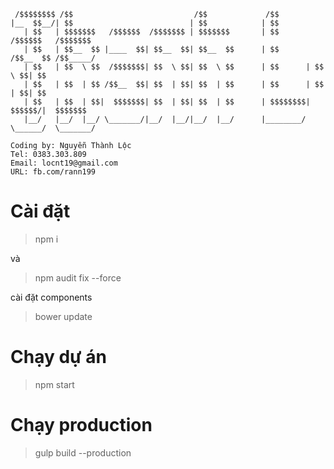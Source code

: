 ```
 /$$$$$$$$ /$$                           /$$             /$$                          
|__  $$__/| $$                          | $$            | $$                          
   | $$   | $$$$$$$   /$$$$$$  /$$$$$$$ | $$$$$$$       | $$        /$$$$$$   /$$$$$$$
   | $$   | $$__  $$ |____  $$| $$__  $$| $$__  $$      | $$       /$$__  $$ /$$_____/
   | $$   | $$  \ $$  /$$$$$$$| $$  \ $$| $$  \ $$      | $$      | $$  \ $$| $$      
   | $$   | $$  | $$ /$$__  $$| $$  | $$| $$  | $$      | $$      | $$  | $$| $$      
   | $$   | $$  | $$|  $$$$$$$| $$  | $$| $$  | $$      | $$$$$$$$|  $$$$$$/|  $$$$$$$
   |__/   |__/  |__/ \_______/|__/  |__/|__/  |__/      |________/ \______/  \_______/
```
```
Coding by: Nguyễn Thành Lộc
Tel: 0383.303.809
Email: locnt19@gmail.com
URL: fb.com/rann199
```

# Cài đặt

> npm i

và

> npm audit fix --force

cài đặt components

> bower update

# Chạy dự án

> npm start

# Chạy production

> gulp build --production
